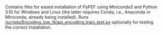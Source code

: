 Contains files for eased installation of PyPEF using Miniconda3 and Python 3.10 
for Windows and Linux (the latter requires Conda, i.e., Anaconda or Miniconda, already being installed). 
Runs [/scripts/Encoding_low_N/api_encoding_train_test.py](/scripts/Encoding_low_N/api_encoding_train_test.py) optionally for 
testing the correct installation. 